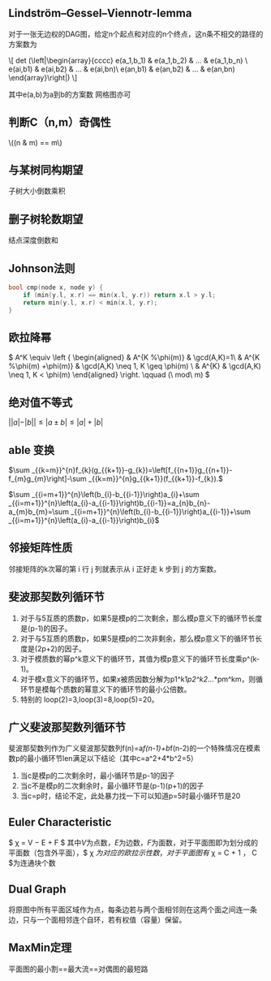 ## Lindström–Gessel–Viennotr-lemma
对于一张无边权的DAG图，给定n个起点和对应的n个终点，这n条不相交的路径的方案数为

\\[
det (\left|\begin{array}{cccc} 
    e(a_1,b_1) &    e(a_1,b_2)    & ... & e(a_1,b_n) \\ 
    e(ai,b1) &  e(ai,b2)  & ... & e(ai,bn)\\ 
    e(an,b1) & e(an,b2) & ... & e(an,bn) 
\end{array}\right|)
\\]

其中e(a,b)为a到b的方案数
网格图亦可

## 判断C（n,m）奇偶性

\\((n \& m) == m\\)


## 与某树同构期望
子树大小倒数乘积
## 删子树轮数期望
结点深度倒数和
## Johnson法则
```cpp
bool cmp(node x, node y) {
    if (min(y.l, x.r) == min(x.l, y.r)) return x.l > y.l;
    return min(y.l, x.r) < min(x.l, y.r);
}
```
## 欧拉降幂
$
A^K \equiv \left \{
\begin{aligned}
& A^{K \%\phi(m)}  &  \gcd(A,K)=1\\
& A^{K \%\phi(m) +\phi(m)}    & \gcd(A,K) \neq 1, K \geq  \phi(m) \\
& A^{K}   & \gcd(A,K) \neq 1, K <  \phi(m) 
\end{aligned} 
\right.
\qquad
(\ mod\ m)
$
## 绝对值不等式
$||a|-|b|| ≤|a±b|≤|a|+|b|$
## able 变换
$\sum _{{k=m}}^{n}f_{k}(g_{{k+1}}-g_{k})=\left[f_{{n+1}}g_{{n+1}}-f_{m}g_{m}\right]-\sum _{{k=m}}^{n}g_{{k+1}}(f_{{k+1}}-f_{k}).$

$\sum _{{i=m+1}}^{n}\left(b_{i}-b_{{i-1}}\right)a_{i}+\sum _{{i=m+1}}^{n}\left(a_{i}-a_{{i-1}}\right)b_{{i-1}}=a_{n}b_{n}-a_{m}b_{m}=\sum _{{i=m+1}}^{n}\left(b_{i}-b_{{i-1}}\right)a_{{i-1}}+\sum _{{i=m+1}}^{n}\left(a_{i}-a_{{i-1}}\right)b_{i}$
## 邻接矩阵性质
邻接矩阵的k次幂的第 i 行 j 列就表示从 i 正好走 k 步到 j 的方案数。
## 斐波那契数列循环节
1. 对于与5互质的质数p，如果5是模p的二次剩余，那么模p意义下的循环节长度是(p-1)的因子。 
2. 对于与5互质的质数p，如果5是模p的二次非剩余，那么模p意义下的循环节长度是(2p+2)的因子。 
3. 对于模质数的幂p^k意义下的循环节，其值为模p意义下的循环节长度乘p^(k-1)。 
4. 对于模x意义下的循环节，如果x被质因数分解为p1^k1*p2^k2*…*pm^km，则循环节是模每个质数的幂意义下的循环节的最小公倍数。
5. 特别的  loop(2)=3,loop(3)=8,loop(5)=20。

## 广义斐波那契数列循环节
斐波那契数列作为广义斐波那契数列f(n)=a*f(n-1)+b*f(n-2)的一个特殊情况在模素数p的最小循环节len满足以下结论（其中c=a^2+4*b^2=5） 

1. 当c是模p的二次剩余时，最小循环节是p-1的因子 
2. 当c不是模p的二次剩余时，最小循环节是(p-1)(p+1)的因子 
3. 当c=p时，结论不定，此处暴力找一下可以知道p=5时最小循环节是20 

## Euler Characteristic
$ χ = V − E + F $
其中$V$为点数，$E$为边数，$F$为面数，对于平面图即为划分成的平面数（包含外平面），$ χ $为对应的欧拉示性数，对于平面图有$ χ = C + 1 $，$ C $为连通块个数

## Dual Graph
将原图中所有平面区域作为点，每条边若与两个面相邻则在这两个面之间连一条边，只与一个面相邻连个自环，若有权值（容量）保留。
## MaxMin定理
平面图的最小割==最大流==对偶图的最短路